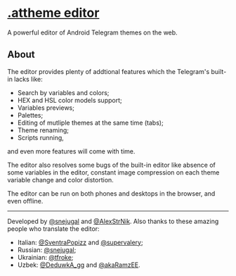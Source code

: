 # [.attheme editor]

A powerful editor of Android Telegram themes on the web.

## About

The editor provides plenty of addtional features which the Telegram's built-in lacks like:

- Search by variables and colors;
- HEX and HSL color models support;
- Variables previews;
- Palettes;
- Editing of mutliple themes at the same time (tabs);
- Theme renaming;
- Scripts running,

and even more features will come with time.

The editor also resolves some bugs of the built-in editor like absence of some variables in the editor, constant image compression on each theme variable change and color distortion.

The editor can be run on both phones and desktops in the browser, and even offline.

---
Developed by [@snejugal] and [@AlexStrNik]. Also thanks to these amazing people who translate the editor:

- Italian: [@SventraPopizz] and [@supervalery];
- Russian: [@snejugal];
- Ukrainian: [@tfroke];
- Uzbek: [@DeduwkA_gg] and [@akaRamzEE].

[@snejugal]: https://t.me/snejugal
[@AlexStrNik]: https://t.me/AlexStrNik
[@SventraPopizz]: https://t.me/SventraPopizz
[@supervalery]: https://t.me/supervalery
[@tfroke]: https://t.me/tfroke
[@DeduwkA_gg]: https://t.me/deduwkA_gg
[@akaRamzEE]: https://t.me/akaRamzEE

[.attheme editor]: https://snejugal.ru/attheme-editor/
